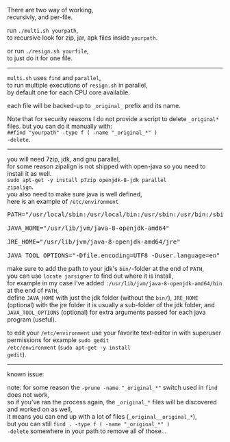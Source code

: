 There are two way of working,  
recursivly, and per-file.  

run <code>./multi.sh yourpath</code>,  
to recursive look for zip, jar, apk files inside <code>yourpath</code>.  

or run <code>./resign.sh yourfile</code>,  
to just do it for one file.  

<hr/>

<code>multi.sh</code> uses <code>find</code> and <code>parallel</code>,  
to run multiple executions of <code>resign.sh</code> in parallel,  
by default one for each CPU core available.  

each file will be backed-up to <code>&lowbar;original&lowbar;</code> prefix and its name.  

Note that for security reasons I do not provide a script to delete <code>&lowbar;original&ast;</code> files. 
but you can do it manually with:  
<code>##find "yourpath" -type f \( -name "&lowbar;original&lowbar;&ast;" \) -delete</code>.  

<hr/>

you will need 7zip, jdk, and gnu parallel,  
for some reason zipalign is not shipped with open-java so you need to install it as well.  
<code>sudo apt-get -y install p7zip openjdk-8-jdk parallel zipalign</code>.  
you also need to make sure java is well defined,  
here is an example of <code>/etc/environment</code>

<pre>
PATH="/usr/local/sbin:/usr/local/bin:/usr/sbin:/usr/bin:/sbin:/bin:/usr/games:/usr/local/games:/snap/bin:/usr/lib/jvm/java-8-openjdk-amd64/bin"

JAVA&lowbar;HOME="/usr/lib/jvm/java-8-openjdk-amd64"

JRE&lowbar;HOME="/usr/lib/jvm/java-8-openjdk-amd64/jre"

JAVA&lowbar;TOOL&lowbar;OPTIONS="-Dfile.encoding=UTF8 -Duser.language=en"
</pre>

make sure to add the path to your jdk's <code>bin/</code>-folder at the end of <code>PATH</code>,  
you can use <code>locate jarsigner</code> to find out where it is install,  
for example in my case I've added <code>:/usr/lib/jvm/java-8-openjdk-amd64/bin</code> at the end of <code>PATH</code>,  
define <code>JAVA&lowbar;HOME</code> with just the jdk folder (without the <code>bin/</code>), <code>JRE&lowbar;HOME</code> (optional) with the jre folder it is usually a sub-folder of the jdk folder, and <code>JAVA&lowbar;TOOL&lowbar;OPTIONS</code> (optional) for extra arguments passed for each java program (useful).  

to edit your <code>/etc/environment</code> use your favorite text-editor in with superuser permissions for example <code>sudo gedit /etc/environment</code> (<code>sudo apt-get -y install gedit</code>).  

<hr/>

known issue:  

note: for some reason the <code>-prune -name "&lowbar;original&lowbar;&ast;"</code> switch used in <code>find</code> does not work,  
so if you've ran the process again, the <code>&lowbar;original&lowbar;&ast;</code> files will be discovered and worked on as well,  
it means you can end up with a lot of files (<code>&lowbar;original&lowbar;&lowbar;original&lowbar;&ast;</code>),  
but you can still <code>find . -type f \( -name "&lowbar;original&lowbar;&ast;" \) -delete</code> somewhere in your path to remove all of those...  
